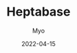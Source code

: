 ---
_id: va5gcjqz4whcgo9f8cva5iga3wwgdfxi
author: Myo
title: Heptabase
summary: visual networked and mind-mapping note taking app
images:
  - path: "heptabase.com_.png"
  - path: "capture.mp4"
  - path: "drag.mp4"
  - path: "focus.mp4"
  - path: "zoom.mp4"
features:
- "3-step work flow in creating bi-directional note taking - https://youtu.be/fxuzPgFixZ4"
categories:
- Project Research
tags:
- Note-taking
platforms:
- Web
- Mac
- Win
- Linux
fields:
- General and Interdisciplinary
- Medicine
- Computer Science
- Life Science
- Physical Science
- Space Science
- Earth Science
- Social Science
- Languages
- Business
- History and Arts
- Engineering
links:
- name: eptabase.com
  link: http://heptabase.com/
date: '2022-04-15'

---